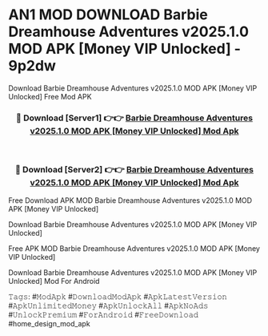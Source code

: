 # AN1 MOD DOWNLOAD Barbie Dreamhouse Adventures v2025.1.0 MOD APK [Money VIP Unlocked] - 9p2dw
Download Barbie Dreamhouse Adventures v2025.1.0 MOD APK [Money VIP Unlocked] Free Mod APK

<div align="center">
<h3>🔴 Download [Server1] 👉👉 <a href="https://apk-comot.site?title=Barbie_Dreamhouse_Adventures_v2025.1.0_MOD_APK_[Money_VIP_Unlocked]">Barbie Dreamhouse Adventures v2025.1.0 MOD APK [Money VIP Unlocked] Mod Apk</a></h3><br>

<h3>🔴 Download [Server2] 👉👉 <a href="https://apk-comot.site?title=Barbie_Dreamhouse_Adventures_v2025.1.0_MOD_APK_[Money_VIP_Unlocked]">Barbie Dreamhouse Adventures v2025.1.0 MOD APK [Money VIP Unlocked] Mod Apk</a></h3>
</div>


Free Download APK MOD Barbie Dreamhouse Adventures v2025.1.0 MOD APK [Money VIP Unlocked]

Download Barbie Dreamhouse Adventures v2025.1.0 MOD APK [Money VIP Unlocked] 

Free APK MOD Barbie Dreamhouse Adventures v2025.1.0 MOD APK [Money VIP Unlocked] 

Download Barbie Dreamhouse Adventures v2025.1.0 MOD APK [Money VIP Unlocked] Mod For Android

𝚃𝚊𝚐𝚜: #𝙼𝚘𝚍𝙰𝚙𝚔 #𝙳𝚘𝚠𝚗𝚕𝚘𝚊𝚍𝙼𝚘𝚍𝙰𝚙𝚔 #𝙰𝚙𝚔𝙻𝚊𝚝𝚎𝚜𝚝𝚅𝚎𝚛𝚜𝚒𝚘𝚗 #𝙰𝚙𝚔𝚄𝚗𝚕𝚒𝚖𝚒𝚝𝚎𝚍𝙼𝚘𝚗𝚎𝚢 #𝙰𝚙𝚔𝚄𝚗𝚕𝚘𝚌𝚔𝙰𝚕𝚕 #𝙰𝚙𝚔𝙽𝚘𝙰𝚍𝚜 #𝚄𝚗𝚕𝚘𝚌𝚔𝙿𝚛𝚎𝚖𝚒𝚞𝚖 #𝙵𝚘𝚛𝙰𝚗𝚍𝚛𝚘𝚒𝚍 #𝙵𝚛𝚎𝚎𝙳𝚘𝚠𝚗𝚕𝚘𝚊𝚍 #home_design_mod_apk
